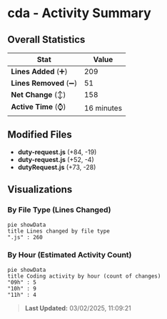 # cda - Activity Summary 

## Overall Statistics

| Stat                   | Value                                                             |
| ---------------------- | ----------------------------------------------------------------- |
| **Lines Added** (➕)   | 209                                          |
| **Lines Removed** (➖) | 51                                        |
| **Net Change** (↕)    | 158                |
| **Active Time** (⌚)   | 16 minutes |


## Modified Files
- **duty-request.js** (+84, -19)
- **duty-request.js** (+52, -4)
- **dutyRequest.js** (+73, -28)

## Visualizations

### By File Type (Lines Changed)

```mermaid
pie showData
title Lines changed by file type
".js" : 260
```

### By Hour (Estimated Activity Count)

```mermaid
pie showData
title Coding activity by hour (count of changes)
"09h" : 5
"10h" : 9
"11h" : 4
```


> **Last Updated:** 03/02/2025, 11:09:21